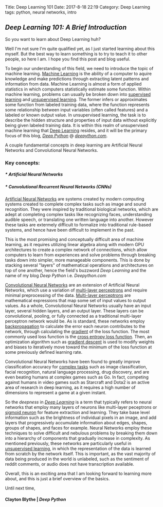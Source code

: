 Title: Deep Learning 101
Date: 2017-8-18 22:19
Category: Deep Learning
tags: python, neural networks, intro

## *Deep Learning 101: A Brief Introduction*

So you want to learn about Deep Learning huh?

Well I'm not sure I'm quite qualified yet, as I just started learning about this myself. But the best way to learn something is to try to teach it to other people, so here I am. I hope you find this post and blog useful.

To begin our understanding of this field, we need to introduce the topic of machine learning. [Machine Learning](https://www.wikiwand.com/en/Machine_learning) is the ability of a computer to aquire knowledge and make predictions through extracting latent patterns and information from data. Machine Learning is almost a form of applied statistics in which computers statistically estimate some function. Within machine learning, problems can usually be broken down into [supervised learning](https://www.wikiwand.com/en/Supervised_learning) and [unsupervised learning](https://www.wikiwand.com/en/Unsupervised_learning). The former infers or approximates some function from labeled training data, where the function represents some relationship between input variables (often called features) and a labeled or known output value. In unsupervised learning, the task is to describe the hidden structure and properties of input data without explicitly being given labeled training data. It is within this realm of unsupervised machine learning that [Deep Learning](https://www.wikiwand.com/en/Deep_learning) resides, and it will be the primary focus of this blog, [*Deep Python*](http://deepython.com) @ [*deepython.com*](http://deepython.com).

A couple fundamental concepts in deep learning are Artificial Neural Networks and Convolutional Neural Networks.


### Key concepts:
##### * Artificial Neural Networks
##### * Convolutional Recurrent Neural Networks (CNNs)



[Artificial Neural Networks](https://www.wikiwand.com/en/Artificial_neural_network) are systems created by modern computing systems created to complete complex tasks such as image and sound recognition. They were inspired by traditional biological networks, which are adept at completing complex tasks like recognizing faces, understanding audible speech, or translating one written language into another. However these tasks are extermely difficult to formalize into traditional rule-based systems, and hence have been difficult to implement in the past.  

This is the most promising and conceptually difficult area of machine learning, as it requires utilizing linear algebra along with modern GPU architectures to create a complex network of connections, which allow computers to learn from experiences and solve problems through breaking tasks down into simpler, more manageable components. This is done by stacking several "layers" of mathematical operations and architectures on top of one another, hence the field's buzzword  *Deep Learning* and the name of my blog *Deep Python* i.e. *Deepython.com*

[Convolutional Neural Networks](https://www.wikiwand.com/en/Convolutional_neural_network) are an extension of Artificial Neural Networks, which use a variation of [multi-layer perceptrons](https://www.wikiwand.com/en/Multilayer_perceptron) and require minimal preprocessing of the data. [Multi-layer perceptrons](https://www.wikiwand.com/en/Multilayer_perceptron) are mathematical expressions that map some set of input values to output values. As a whole, Convolutional Neural Networks usually have an input layer, several hidden layers, and an output layer. These layers can be convolutional, pooling, or fully connected as a traditional multi-layer perceptron network would be. As is standard, these networks employ [backpropagation](https://www.wikiwand.com/en/Backpropagation) to calculate the error each neuron contributes to the network, through calculating the [gradient](https://www.wikiwand.com/en/Gradient) of the loss function. The most commonly used loss function is the [cross entropy loss function](https://www.wikiwand.com/en/Loss_functions_for_classification#/Cross_entropy_loss). Then, an optimization algorithm such as [gradient descent](https://www.wikiwand.com/en/Gradient_descent) is used to modify weights and biases to iteratively move toward the minimum of the loss function at some previously defined learning rate.

Convolutional Neural Networks have been found to greatly improve classification accuracy for [complex tasks](https://www.wikiwand.com/en/Convolutional_neural_network#/Applications) such as image classification, facial recognition, natural language processing, drug discovery, and are even beating humans at complex games such as Go. In fact, competing against humans in video games such as Starcraft and Dota2 is an active area of research in deep learning, as it requires a high number of dimensions to represent a game at a given instant.  

So the *deepness* in [*Deep Learning*](https://www.wikiwand.com/en/Deep_learning)  is a term that typically refers to neural networks that employ many layers of neurons like multi-layer peceptrons or [sigmoid neuron](https://www.wikiwand.com/en/Sigmoid_function) for feature extraction and learning. They take base level information such as the brightness of individual pixels in an image, and add layers that progressively accumulate information about edges, shapes, groups of shapes, and faces for example. Neural Networks employ these techniques to solve difficult and nebulous problems by breaking them down into a hierarchy of components that gradually increase in complexity. As mentioned previously, these networks are particularly useful in  [unsupervised learning](https://www.wikiwand.com/en/Unsupervised_learning), in which the representation of the data is learned from scratch by the network itself. This is important, as the vast majority of data being produced in the world is unlabeled, such as the sentiment of reddit comments, or audio does not have transcription available.

Overall, this is an exciting area that I am looking forward to learning more about, and this is just a brief overview of the basics.

Until next time,
#### Clayton Blythe | *Deep Python*
